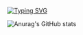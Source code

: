 [![Typing SVG](https://readme-typing-svg.demolab.com?font=Fira+Code&size=26&pause=1000&color=F70000&center=true&vCenter=true&width=435&lines=Welcome+To+My+Profile+%E2%99%A5+%E2%99%A5+%E2%99%A5)](https://git.io/typing-svg)


![Anurag's GitHub stats](https://github-readme-stats.vercel.app/api?username=TM-X189&show_icons=true&theme=shadow_red)
